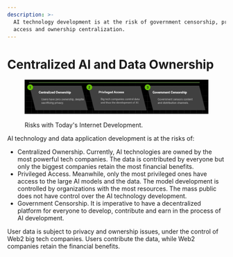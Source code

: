 ```yaml
---
description: >-
  AI technology development is at the risk of government censorship, privileged
  access and ownership centralization.
---
```


# Centralized AI and Data Ownership

<figure><img src="../.gitbook/assets/image (18).png" alt=""><figcaption><p>Risks with Today's Internet Development.</p></figcaption></figure>

AI technology and data application development is at the risks of:

* Centralized Ownership. Currently, AI technologies are owned by the most powerful tech companies. The data is contributed by everyone but only the biggest companies retain the most financial benefits.
* Privileged Access. Meanwhile, only the most privileged ones have access to the large AI models and the data. The model development is controlled by organizations with the most resources. The mass public does not have control over the AI technology development.
* Government Censorship. It is imperative to have a decentralized platform for everyone to develop, contribute and earn in the process of AI development.

User data is subject to privacy and ownership issues, under the control of Web2 big tech companies. Users contribute the data, while Web2 companies retain the financial benefits.



